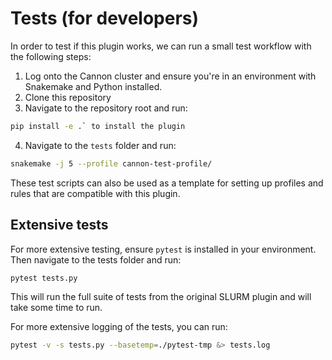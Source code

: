 # Tests (for developers)

In order to test if this plugin works, we can run a small test workflow with the following steps:

1. Log onto the Cannon cluster and ensure you're in an environment with Snakemake and Python installed.
2. Clone this repository
3. Navigate to the repository root and run: 

```bash
pip install -e .` to install the plugin
```

4. Navigate to the `tests` folder and run: 

```bash
snakemake -j 5 --profile cannon-test-profile/
```

These test scripts can also be used as a template for setting up profiles and rules that are compatible with this plugin.

## Extensive tests

For more extensive testing, ensure `pytest` is installed in your environment. Then navigate to the tests folder and run:

```bash
pytest tests.py
```

This will run the full suite of tests from the original SLURM plugin and will take some time to run.

For more extensive logging of the tests, you can run:

```bash
pytest -v -s tests.py --basetemp=./pytest-tmp &> tests.log
```